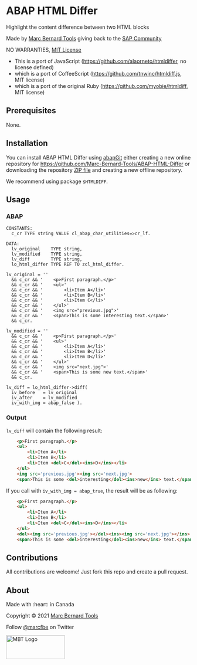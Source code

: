 # ABAP HTML Differ

Highlight the content difference between two HTML blocks

Made by [Marc Bernard Tools](https://marcbernardtools.com/) giving back to the [SAP Community](https://community.sap.com/)

NO WARRANTIES, [MIT License](LICENSE)

- This is a port of JavaScript (https://github.com/alaorneto/htmldiffer, no license defined)
- which is a port of CoffeeScript (https://github.com/tnwinc/htmldiff.js, MIT license)
- which is a port of the original Ruby (https://github.com/myobie/htmldiff, MIT license)

## Prerequisites

None.

## Installation

You can install ABAP HTML Differ using [abapGit](https://github.com/abapGit/abapGit) either creating a new online repository for https://github.com/Marc-Bernard-Tools/ABAP-HTML-Differ or downloading the repository [ZIP file](https://github.com/Marc-Bernard-Tools/ABAP-HTML-Differ/archive/main.zip) and creating a new offline repository.

We recommend using package `$HTMLDIFF`.

## Usage

### ABAP

```abap
CONSTANTS:
  c_cr TYPE string VALUE cl_abap_char_utilities=>cr_lf.
  
DATA:
  lv_original    TYPE string,
  lv_modified    TYPE string,
  lv_diff        TYPE string,  
  lo_html_differ TYPE REF TO zcl_html_differ.

lv_original = '' 
  && c_cr && '    <p>First paragraph.</p>'
  && c_cr && '    <ul>'
  && c_cr && '        <li>Item A</li>'
  && c_cr && '        <li>Item B</li>'
  && c_cr && '        <li>Item C</li>'
  && c_cr && '    </ul>'
  && c_cr && '    <img src="previous.jpg">'
  && c_cr && '    <span>This is some interesting text.</span>'
  && c_cr.
  
lv_modified = ''
  && c_cr && '    <p>First paragraph.</p>'
  && c_cr && '    <ul>'
  && c_cr && '        <li>Item A</li>'
  && c_cr && '        <li>Item B</li>'
  && c_cr && '        <li>Item D</li>'
  && c_cr && '    </ul>'
  && c_cr && '    <img src="next.jpg">'
  && c_cr && '    <span>This is some new text.</span>'
  && c_cr.
  
lv_diff = lo_html_differ->diff(
  iv_before   = lv_original
  iv_after    = lv_modified
  iv_with_img = abap_false ).
```

### Output

`lv_diff` will contain the following result:

```html
    <p>First paragraph.</p>
    <ul>
        <li>Item A</li>
        <li>Item B</li>
        <li>Item <del>C</del><ins>D</ins></li>
    </ul>
    <img src='previous.jpg'><img src='next.jpg'>
    <span>This is some <del>interesting</del><ins>new</ins> text.</span>
```

If you call with `iv_with_img = abap_true`, the result will be as following:

```html
    <p>First paragraph.</p>
    <ul>
        <li>Item A</li>
        <li>Item B</li>
        <li>Item <del>C</del><ins>D</ins></li>
    </ul>
    <del><img src='previous.jpg'></del><ins><img src='next.jpg'></ins>
    <span>This is some <del>interesting</del><ins>new</ins> text.</span>
```

## Contributions

All contributions are welcome! Just fork this repo and create a pull request. 

## About

<p>Made with :heart: in Canada</p>
<p>Copyright © 2021 <a href="https://marcbernardtools.com/">Marc Bernard Tools</a></p>
<p>Follow <a href="https://twitter.com/marcfbe">@marcfbe</a> on Twitter</p>
<p><a href="https://marcbernardtools.com/"><img width="160" height="65" src="https://marcbernardtools.com/info/MBT_Logo_640x250_on_Gray.png" alt="MBT Logo"></a></p>

